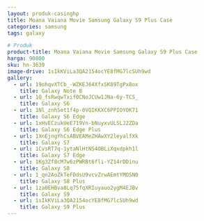 ```yaml
---
layout: produk-casinghp
title: Moana Vaiana Movie Samsung Galaxy S9 Plus Case
categories: samsung
tags: galaxy

# Produk
product-title: Moana Vaiana Movie Samsung Galaxy S9 Plus Case
harga: 90000
sku: hn-3630
image-drive: 1sIkKViLa3QA2154ocYE8fMG7lcSUh9wd
gallery:
  - url: 19ohqvXTCb_-WZKEJ64XfxSK89TgPx8ox
    title: Galaxy Note 8
  - url: 1Q_fsRwqwTxif0CNoJCUw1JNa-6y-TCS_
    title: Galaxy S6
  - url: 1Nl_znhSet1f4p-0VQIKKXC6PPIOYOK71
    title: Galaxy S6 Edge
  - url: 1xHvECzukUeE719Vn-bNuyxvULSLJ2ZDa
    title: Galaxy S6 Edge Plus
  - url: 1XnEjngYhCsABVEAMeZHAwXY2leyalfXk
    title: Galaxy S7
  - url: 1CvsRT7q-1ytaNlHtNS4OBLiXqxdpkh1l
    title: Galaxy S7 Edge
  - url: 1Kg3Zf8cM7w6zPWRBt6fli-YZ14rDDinu
    title: Galaxy S8
  - url: 1_qn2AoZkTeFDdsU9vcvZrwAEmtYMOSN0
    title: Galaxy S8 Plus
  - url: 1za0EHBva8Lq75fqXRIuyauo2ygM4EJBv
    title: Galaxy S9
  - url: 1sIkKViLa3QA2154ocYE8fMG7lcSUh9wd
    title: Galaxy S9 Plus
---
```

